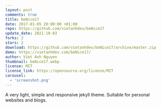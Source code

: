 ```yaml
---
layout: post
comments: true
title: beNice17
date: 2017-01-05 20:00:00 +01:00
repo: https://github.com/vietanhdev/beNice17
update_date: 2021-10-03
forks: 2
stars: 2
download: https://github.com/vietanhdev/beNice17/archive/master.zip
demo: https://vietanhdev.com/beNice17/
author: Viet Anh Nguyen
thumbnail: beNice17.webp
license: MIT
license_link: https://opensource.org/license/MIT
carousel:
  - 'screenshot.png'
---
```


A very light, simple and responsive jekyll theme. Suitable for personal websites and blogs.
